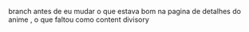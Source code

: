 branch antes de eu mudar o que estava bom na pagina de detalhes do anime , o que faltou como content divisory